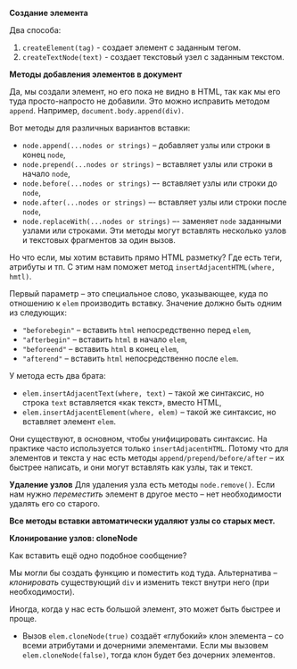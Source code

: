 **Создание элемента**

Два способа:
1. `createElement(tag)` - создает элемент с заданным тегом.
2. `createTextNode(text)` - создает текстовый узел с заданным текстом.

**Методы добавления элементов в документ**

Да, мы создали элемент, но его пока не видно в HTML, так как мы его туда просто-напросто не добавили. Это можно исправить методом `append`. Например, `document.body.append(div)`.

Вот методы для различных вариантов вставки:

-   `node.append(...nodes or strings)` – добавляет узлы или строки в конец `node`,
-   `node.prepend(...nodes or strings)` – вставляет узлы или строки в начало `node`,
-   `node.before(...nodes or strings)` –- вставляет узлы или строки до `node`,
-   `node.after(...nodes or strings)` –- вставляет узлы или строки после `node`,
-   `node.replaceWith(...nodes or strings)` –- заменяет `node` заданными узлами или строками.
Эти методы могут вставлять несколько узлов и текстовых фрагментов за один вызов.

Но что если, мы хотим вставить прямо HTML разметку? Где есть теги, атрибуты и тп.
С этим нам поможет метод `insertAdjacentHTML(where, hmtl)`. 

Первый параметр – это специальное слово, указывающее, куда по отношению к `elem` производить вставку. Значение должно быть одним из следующих:

-   `"beforebegin"` – вставить `html` непосредственно перед `elem`,
-   `"afterbegin"` – вставить `html` в начало `elem`,
-   `"beforeend"` – вставить `html` в конец `elem`,
-   `"afterend"` – вставить `html` непосредственно после `elem`.

У метода есть два брата:

-   `elem.insertAdjacentText(where, text)` – такой же синтаксис, но строка `text` вставляется «как текст», вместо HTML,
-   `elem.insertAdjacentElement(where, elem)` – такой же синтаксис, но вставляет элемент `elem`.

Они существуют, в основном, чтобы унифицировать синтаксис. На практике часто используется только `insertAdjacentHTML`. Потому что для элементов и текста у нас есть методы `append/prepend/before/after` – их быстрее написать, и они могут вставлять как узлы, так и текст.

**Удаление узлов**
Для удаления узла есть методы `node.remove()`. Если нам нужно _переместить_ элемент в другое место – нет необходимости удалять его со старого.

**Все методы вставки автоматически удаляют узлы со старых мест.**

**Клонирование узлов: cloneNode**

Как вставить ещё одно подобное сообщение?

Мы могли бы создать функцию и поместить код туда. Альтернатива – _клонировать_ существующий `div` и изменить текст внутри него (при необходимости).

Иногда, когда у нас есть большой элемент, это может быть быстрее и проще.

-   Вызов `elem.cloneNode(true)` создаёт «глубокий» клон элемента – со всеми атрибутами и дочерними элементами. Если мы вызовем `elem.cloneNode(false)`, тогда клон будет без дочерних элементов.